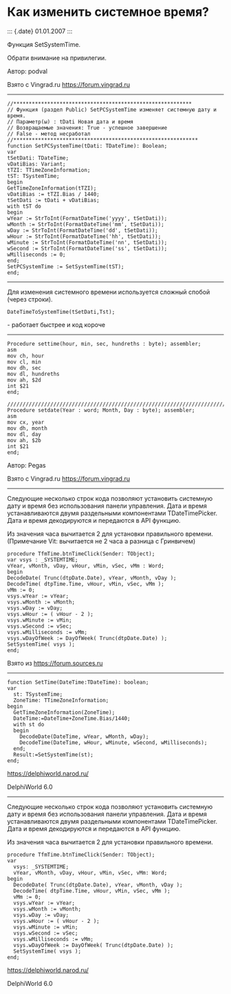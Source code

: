 Как изменить системное время?
=============================

::: {.date}
01.01.2007
:::

Функция SetSystemTime.

Обрати внимание на привилегии.

Автор: podval

Взято с Vingrad.ru <https://forum.vingrad.ru>

------------------------------------------------------------------------

    //**********************************************************
    // Функция (раздел Public) SetPCSystemTime изменяет системную дату и время.
    // Параметр(ы) : tDati Новая дата и время
    // Возвращаемые значения: True - успешное завершение
    // False - метод несработал
    //************************************************************
    function SetPCSystemTime(tDati: TDateTime): Boolean;
    var
    tSetDati: TDateTime;
    vDatiBias: Variant;
    tTZI: TTimeZoneInformation;
    tST: TSystemTime;
    begin
    GetTimeZoneInformation(tTZI);
    vDatiBias := tTZI.Bias / 1440;
    tSetDati := tDati + vDatiBias;
    with tST do
    begin
    wYear := StrToInt(FormatDateTime('yyyy', tSetDati));
    wMonth := StrToInt(FormatDateTime('mm', tSetDati));
    wDay := StrToInt(FormatDateTime('dd', tSetDati));
    wHour := StrToInt(FormatDateTime('hh', tSetDati));
    wMinute := StrToInt(FormatDateTime('nn', tSetDati));
    wSecond := StrToInt(FormatDateTime('ss', tSetDati));
    wMilliseconds := 0;
    end;
    SetPCSystemTime := SetSystemTime(tST);
    end; 

------------------------------------------------------------------------

Для изменения системного времени используется сложный спобой (через
строки).

    DateTimeToSystemTime(tSetDati,Tst);

\- работает быстрее и код короче

------------------------------------------------------------------------


     
    Procedure settime(hour, min, sec, hundreths : byte); assembler;
    asm
    mov ch, hour
    mov cl, min
    mov dh, sec
    mov dl, hundreths
    mov ah, $2d
    int $21
    end;
     
    ////////////////////////////////////////////////////////////////////////
    Procedure setdate(Year : word; Month, Day : byte); assembler;
    asm
    mov cx, year
    mov dh, month
    mov dl, day
    mov ah, $2b
    int $21
    end; 

Автор: Pegas

Взято с Vingrad.ru <https://forum.vingrad.ru>

------------------------------------------------------------------------

Следующие несколько строк кода позволяют установить системную дату и
время без использования панели управления. Дата и время устанавливаются
двумя раздельными компонентами TDateTimePicker. Дата и время
декодируются и передаются в API функцию.

Из значения часа вычитается 2 для установки правильного времени.
(Примечание Vit: вычитается не 2 часа а разница с Гринвичем)

    procedure TfmTime.btnTimeClick(Sender: TObject); 
    var vsys : _SYSTEMTIME; 
    vYear, vMonth, vDay, vHour, vMin, vSec, vMm : Word; 
    begin 
    DecodeDate( Trunc(dtpDate.Date), vYear, vMonth, vDay ); 
    DecodeTime( dtpTime.Time, vHour, vMin, vSec, vMm ); 
    vMm := 0; 
    vsys.wYear := vYear; 
    vsys.wMonth := vMonth; 
    vsys.wDay := vDay; 
    vsys.wHour := ( vHour - 2 ); 
    vsys.wMinute := vMin; 
    vsys.wSecond := vSec; 
    vsys.wMilliseconds := vMm; 
    vsys.wDayOfWeek := DayOfWeek( Trunc(dtpDate.Date) ); 
    SetSystemTime( vsys ); 
    end;

Взято из <https://forum.sources.ru>

------------------------------------------------------------------------

    function SetTime(DateTime:TDateTime): boolean;
    var
      st: TSystemTime;
      ZoneTime: TTimeZoneInformation;
    begin
      GetTimeZoneInformation(ZoneTime);
      DateTime:=DateTime+ZoneTime.Bias/1440;
      with st do
      begin
        DecodeDate(DateTime, wYear, wMonth, wDay);
        DecodeTime(DateTime, wHour, wMinute, wSecond, wMilliseconds);
      end;
      Result:=SetSystemTime(st);
    end;
     

<https://delphiworld.narod.ru/>

DelphiWorld 6.0

------------------------------------------------------------------------

Следующие несколько строк кода позволяют установить системную дату и
время без использования панели управления. Дата и время устанавливаются
двумя раздельными компонентами TDateTimePicker. Дата и время
декодируются и передаются в API функцию.

Из значения часа вычитается 2 для установки правильного времени.

    procedure TfmTime.btnTimeClick(Sender: TObject);
    var
      vsys: _SYSTEMTIME;
      vYear, vMonth, vDay, vHour, vMin, vSec, vMm: Word;
    begin
      DecodeDate( Trunc(dtpDate.Date), vYear, vMonth, vDay );
      DecodeTime( dtpTime.Time, vHour, vMin, vSec, vMm );
      vMm := 0;
      vsys.wYear := vYear;
      vsys.wMonth := vMonth;
      vsys.wDay := vDay;
      vsys.wHour := ( vHour - 2 );
      vsys.wMinute := vMin;
      vsys.wSecond := vSec;
      vsys.wMilliseconds := vMm;
      vsys.wDayOfWeek := DayOfWeek( Trunc(dtpDate.Date) );
      SetSystemTime( vsys );
    end;

<https://delphiworld.narod.ru/>

DelphiWorld 6.0
